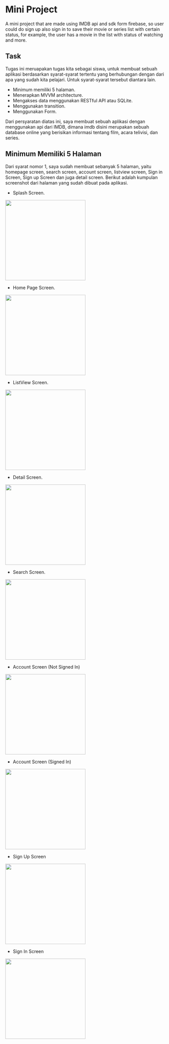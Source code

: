 # Mini Project

A mini project that are made using IMDB api and sdk form firebase, so user could do sign up also sign in to save their movie or series list with certain status, for example, the user has a movie in the list with status of watching and more.

## Task

Tugas ini meruapakan tugas kita sebagai siswa, untuk membuat sebuah aplikasi berdasarkan syarat-syarat tertentu yang berhubungan dengan dari apa yang sudah kita pelajari. Untuk syarat-syarat tersebut diantara lain.

- Minimum memiliki 5 halaman.
- Menerapkan MVVM architecture.
- Mengakses data menggunakan RESTful API atau SQLite.
- Menggunakan transition.
- Menggunakan Form.

Dari persyaratan diatas ini, saya membuat sebuah aplikasi dengan menggunakan api dari IMDB, dimana imdb disini merupakan sebuah database online yang berisikan informasi tentang film, acara telivisi, dan series.

## Minimum Memiliki 5 Halaman
Dari syarat nomor 1, saya sudah membuat sebanyak 5 halaman, yaitu homepage screen, search screen, account screen, listview screen, Sign in Screen, Sign up Screen dan juga detail screen. Berikut adalah kumpulan screenshot dari halaman yang sudah dibuat pada aplikasi.

- Splash Screen.
<img src="https://github.com/AbdullahNouvalShidqi/movie-database-app/blob/main/screenshots/SplashScreen.jpg" width="250">

- Home Page Screen.
<img src="https://github.com/AbdullahNouvalShidqi/movie-database-app/blob/main/screenshots/HomeViewScreen.jpg" width="250">

- ListView Screen.
<img src="https://github.com/AbdullahNouvalShidqi/movie-database-app/blob/main/screenshots/ListViewScreen.jpg" width="250">

- Detail Screen.
<img src="https://github.com/AbdullahNouvalShidqi/movie-database-app/blob/main/screenshots/DetailScreen.jpg" width="250">

- Search Screen.
<img src="https://github.com/AbdullahNouvalShidqi/movie-database-app/blob/main/screenshots/SearchScreen.jpg" width="250">

- Account Screen (Not Signed In)
<img src="https://github.com/AbdullahNouvalShidqi/movie-database-app/blob/main/screenshots/AccountScreen(NotSignedIn).jpg" width="250">

- Account Screen (Signed In)
<img src="https://github.com/AbdullahNouvalShidqi/movie-database-app/blob/main/screenshots/AccountScreen(SignedIn).jpg" width="250">

- Sign Up Screen
<img src="https://github.com/AbdullahNouvalShidqi/movie-database-app/blob/main/screenshots/SignUpScreen.jpg" width="250">

- Sign In Screen
<img src="https://github.com/AbdullahNouvalShidqi/movie-database-app/blob/main/screenshots/SignInScreen.jpg" width="250">